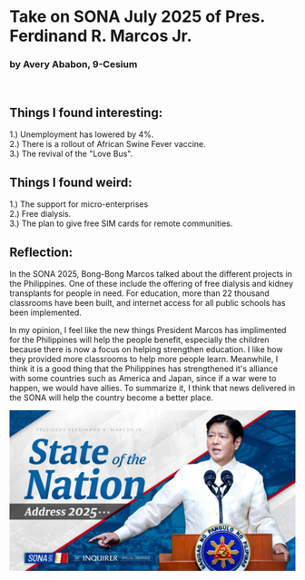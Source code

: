 # Take on SONA July 2025 of Pres. Ferdinand R. Marcos Jr.
### by Avery Ababon, 9-Cesium

<br>



## Things I found interesting:
1.) Unemployment has lowered by 4%. <br>
2.) There is a rollout of African Swine Fever vaccine.<br>
3.) The revival of the "Love Bus".<br>

## Things I found weird:
1.) The support for micro-enterprises<br>
2.) Free dialysis.<br>
3.) The plan to give free SIM cards for remote communities.<br>


## Reflection:
In the SONA 2025, Bong-Bong Marcos talked about the different projects in the Philippines.  One of these include the offering of free dialysis and kidney transplants for people in need. For education, more than 22 thousand classrooms have been built, and internet access for all public schools has been implemented.

In my opinion, I feel like the new things President Marcos has implimented for the Philippines will help the people benefit, especially the children because there is now a focus on helping strengthen education. I like how they provided more classrooms to help more people learn. Meanwhile, I think it is a good thing that the Philippines has strengthened it's alliance with some countries such as America and Japan, since if a war were to happen, we would have allies. To summarize it, I think that news delivered in the SONA will help the country become a better place.

![SONA 2025](photo/SONA.jpeg)